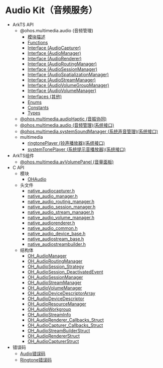 # Audio Kit（音频服务）

- ArkTS API<!--audio-arkts-->
  - @ohos.multimedia.audio (音频管理)<!--js-apis-audio-->
    - [模块描述](arkts-apis-audio.md)
    - [Functions](arkts-apis-audio-f.md)
    - [Interface (AudioCapturer)](arkts-apis-audio-AudioCapturer.md)
    - [Interface (AudioManager)](arkts-apis-audio-AudioManager.md)
    - [Interface (AudioRenderer)](arkts-apis-audio-AudioRenderer.md)
    - [Interface (AudioRoutingManager)](arkts-apis-audio-AudioRoutingManager.md)
    - [Interface (AudioSessionManager)](arkts-apis-audio-AudioSessionManager.md)
    - [Interface (AudioSpatializationManager)](arkts-apis-audio-AudioSpatializationManager.md)
    - [Interface (AudioStreamManager)](arkts-apis-audio-AudioStreamManager.md)
    - [Interface (AudioVolumeGroupManager)](arkts-apis-audio-AudioVolumeGroupManager.md)
    - [Interface (AudioVolumeManager)](arkts-apis-audio-AudioVolumeManager.md)
    - [Interfaces (其他)](arkts-apis-audio-i.md)
    - [Enums](arkts-apis-audio-e.md)
    - [Constants](arkts-apis-audio-c.md)
    - [Types](arkts-apis-audio-t.md)
  - [@ohos.multimedia.audioHaptic (音振协同)](js-apis-audioHaptic.md)
  <!--Del-->
  - [@ohos.multimedia.audio (音频管理)(系统接口)](js-apis-audio-sys.md)
  - [@ohos.multimedia.systemSoundManager (系统声音管理)(系统接口)](js-apis-systemSoundManager-sys.md)
  - multimedia
    - [ringtonePlayer (铃声播放器)(系统接口)](js-apis-inner-multimedia-ringtonePlayer-sys.md)
    - [systemTonePlayer (系统提示音播放器)(系统接口)](js-apis-inner-multimedia-systemTonePlayer-sys.md)
  <!--DelEnd-->
- ArkTS组件<!--audio-comp-->
  - [@ohos.multimedia.avVolumePanel (音量面板)](ohos-multimedia-avvolumepanel.md)
- C API<!--audio-c-->
  - 模块<!--audio-module-->
    - [OHAudio](capi-ohaudio.md)
  - 头文件<!--audio-headerfile-->
    - [native_audiocapturer.h](capi-native-audiocapturer-h.md)
    - [native_audio_manager.h](capi-native-audio-manager-h.md)
    - [native_audio_routing_manager.h](capi-native-audio-routing-manager-h.md)
    - [native_audio_session_manager.h](capi-native-audio-session-manager-h.md)
    - [native_audio_stream_manager.h](capi-native-audio-stream-manager-h.md)
    - [native_audio_volume_manager.h](capi-native-audio-volume-manager-h.md)
    - [native_audiorenderer.h](capi-native-audiorenderer-h.md)
    - [native_audio_common.h](capi-native-audio-common-h.md)
    - [native_audio_device_base.h](capi-native-audio-device-base-h.md)
    - [native_audiostream_base.h](capi-native-audiostream-base-h.md)
    - [native_audiostreambuilder.h](capi-native-audiostreambuilder-h.md)
  - 结构体<!--audio-struct-->
    - [OH_AudioManager](capi-ohaudio-oh-audiomanager.md)
    - [OH_AudioRoutingManager](capi-ohaudio-oh-audioroutingmanager.md)
    - [OH_AudioSession_Strategy](capi-ohaudio-oh-audiosession-strategy.md)
    - [OH_AudioSession_DeactivatedEvent](capi-ohaudio-oh-audiosession-deactivatedevent.md)
    - [OH_AudioSessionManager](capi-ohaudio-oh-audiosessionmanager.md)
    - [OH_AudioStreamManager](capi-ohaudio-oh-audiostreammanager.md)
    - [OH_AudioVolumeManager](capi-ohaudio-oh-audiovolumemanager.md)
    - [OH_AudioDeviceDescriptorArray](capi-ohaudio-oh-audiodevicedescriptorarray.md)
    - [OH_AudioDeviceDescriptor](capi-ohaudio-oh-audiodevicedescriptor.md)
    - [OH_AudioResourceManager](capi-oh-audioresourcemanager.md)
    - [OH_AudioWorkgroup](capi-oh-audioworkgroup.md)
    - [OH_AudioStreamInfo](capi-ohaudio-oh-audiostreaminfo.md)
    - [OH_AudioRenderer_Callbacks_Struct](capi-ohaudio-oh-audiorenderer-callbacks-struct.md)
    - [OH_AudioCapturer_Callbacks_Struct](capi-ohaudio-oh-audiocapturer-callbacks-struct.md)
    - [OH_AudioStreamBuilderStruct](capi-ohaudio-oh-audiostreambuilderstruct.md)
    - [OH_AudioRendererStruct](capi-ohaudio-oh-audiorendererstruct.md)
    - [OH_AudioCapturerStruct](capi-ohaudio-oh-audiocapturerstruct.md)
- 错误码<!--audio-arkts-errcode-->
  - [Audio错误码](errorcode-audio.md)
  - [Ringtone错误码](errorcode-ringtone.md)
